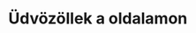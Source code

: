 <DOCTYPE html>
  <html>
    <head>
      <h1> Üdvözöllek a oldalamon</h1>
  
  </head>
    <body>
  
  
  
  
  </body>
  </html>
  

